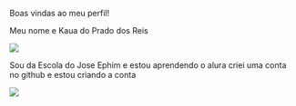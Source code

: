 Boas vindas ao meu perfil!

Meu nome e Kaua do Prado dos Reis

![](https://media.tenor.com/bYbnfe0n-vIAAAAj/escudo-girando-spfc.gif)


Sou da Escola do Jose Ephim e estou aprendendo o alura
criei uma conta no github e estou criando a conta




![](https://media.tenor.com/TE1CceFR3B8AAAAM/vit%C3%B3ria-s%C3%A3o-paulo-fc.gif)
